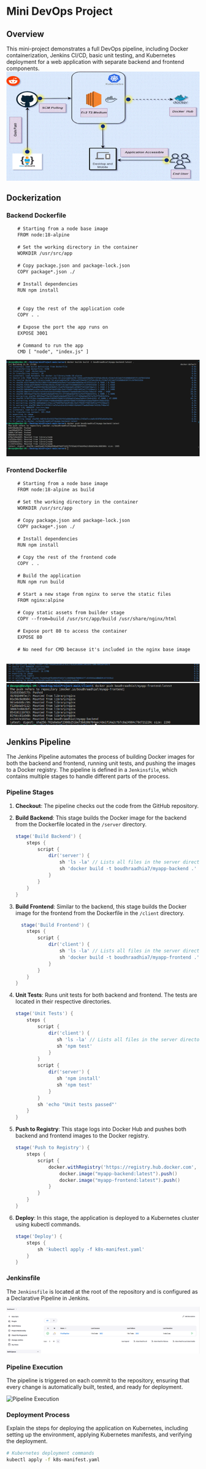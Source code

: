 # Mini DevOps Project
## Overview

This mini-project demonstrates a full DevOps pipeline, including Docker containerization, Jenkins CI/CD, basic unit testing, and Kubernetes deployment for a web application with separate backend and frontend components.
![Project Architecture](images/arch.gif)

## Dockerization

### Backend Dockerfile

```shell
    # Starting from a node base image
    FROM node:18-alpine

    # Set the working directory in the container
    WORKDIR /usr/src/app

    # Copy package.json and package-lock.json
    COPY package*.json ./

    # Install dependencies
    RUN npm install


    # Copy the rest of the application code
    COPY . .

    # Expose the port the app runs on
    EXPOSE 3001

    # Command to run the app
    CMD [ "node", "index.js" ]

```
![Backend Dockerfile Build](images/backbuildandpush.PNG)
### Frontend Dockerfile

```shell
    # Starting from a node base image
    FROM node:18-alpine as build

    # Set the working directory in the container
    WORKDIR /usr/src/app

    # Copy package.json and package-lock.json
    COPY package*.json ./

    # Install dependencies
    RUN npm install

    # Copy the rest of the frontend code
    COPY . .

    # Build the application
    RUN npm run build

    # Start a new stage from nginx to serve the static files
    FROM nginx:alpine

    # Copy static assets from builder stage
    COPY --from=build /usr/src/app/build /usr/share/nginx/html

    # Expose port 80 to access the container
    EXPOSE 80

    # No need for CMD because it's included in the nginx base image


```
![Backend Dockerfile Build](images/frontbuild.PNG)
![Backend Dockerfile Build](images/frontpush.PNG)


## Jenkins Pipeline

The Jenkins Pipeline automates the process of building Docker images for both the backend and frontend, running unit tests, and pushing the images to a Docker registry. The pipeline is defined in a `Jenkinsfile`, which contains multiple stages to handle different parts of the process.

### Pipeline Stages

1. **Checkout**: The pipeline checks out the code from the GitHub repository.

2. **Build Backend**: This stage builds the Docker image for the backend from the Dockerfile located in the `/server` directory.

    ```groovy
   stage('Build Backend') {
        steps {
            script {
                dir('server') {
                    sh 'ls -la' // Lists all files in the server directory
                    sh 'docker build -t boudhraadhia7/myapp-backend .'
                }
            }
        }
    }
    ```

3. **Build Frontend**: Similar to the backend, this stage builds the Docker image for the frontend from the Dockerfile in the `/client` directory.

    ```groovy
      stage('Build Frontend') {
        steps {
            script {
                dir('client') {
                    sh 'ls -la' // Lists all files in the server directory
                    sh 'docker build -t boudhraadhia7/myapp-frontend .'
                }
            }
        }
    }
    ```

4. **Unit Tests**: Runs unit tests for both backend and frontend. The tests are located in their respective directories.

    ```groovy
    stage('Unit Tests') {
        steps {
            script {
                dir('client') {
                   sh 'ls -la' // Lists all files in the server directory
                   sh 'npm test'
                }
            }
            script {
                dir('server') {
                   sh 'npm install'
                   sh 'npm test'
                }
            }
            sh 'echo "Unit tests passed"'
        }
    }
    ```

5. **Push to Registry**: This stage logs into Docker Hub and pushes both backend and frontend images to the Docker registry.

    ```groovy
    stage('Push to Registry') {
        steps {
            script {
                docker.withRegistry('https://registry.hub.docker.com', 'dockerHubCredentials') {
                    docker.image("myapp-backend:latest").push()
                    docker.image("myapp-frontend:latest").push()
                }
            }
        }
    }
    ```

6. **Deploy**: In this stage, the application is deployed to a Kubernetes cluster using kubectl commands.

    ```groovy
    stage('Deploy') {
        steps {
            sh 'kubectl apply -f k8s-manifest.yaml'
        }
    }
    ```

### Jenkinsfile

The `Jenkinsfile` is located at the root of the repository and is configured as a Declarative Pipeline in Jenkins.

![Jenkins Pipeline](images/pipeline.PNG)

### Pipeline Execution

The pipeline is triggered on each commit to the repository, ensuring that every change is automatically built, tested, and ready for deployment.

![Pipeline Execution](path/to/pipeline_execution.gif)



### Deployment Process

Explain the steps for deploying the application on Kubernetes, including setting up the environment, applying Kubernetes manifests, and verifying the deployment.

```bash
# Kubernetes deployment commands
kubectl apply -f k8s-manifest.yaml
